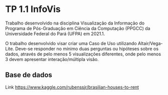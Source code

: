 # TP 1.1 InfoVis

Trabalho desenvolvido na disciplina Visualização da Informação do Programa de Pós-Graduação em Ciência da Computação (PPGCC) da Universidade Federal do Pará (UFPA) em 2021.1.

O trabalho desenvolvido visar criar uma Caso de Uso utilizando Altair/Vega-Lite. Deve-se responder no mínimo duas perguntas ou hipóteses sobre os dados, através de pelo menos 5 visualizações diferentes, onde pelo menos 3 devem apresentar interação/múltipla visão.

## Base de dados

Link <https://www.kaggle.com/rubenssjr/brasilian-houses-to-rent>